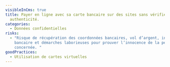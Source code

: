 ```yaml
---
visibleInCms: true
title: Payer en ligne avec sa carte bancaire sur des sites sans vérifier leur
  authenticité.
categories:
  - Données confidentielles
risks:
  - "Risque de récupération des coordonnées bancaires, vol d’argent, interdit
    bancaire et démarches laborieuses pour prouver l’innocence de la personne
    concernée. "
goodPractices:
  - Utilisation de cartes virtuelles
---
```


